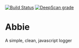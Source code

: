 [![Build Status](https://travis-ci.com/jamesinaxx/CleanLogger.svg?branch=public)](https://travis-ci.com/jamesinaxx/CleanLogger) [![DeepScan grade](https://deepscan.io/api/teams/11350/projects/15794/branches/322083/badge/grade.svg)](https://deepscan.io/dashboard#view=project&tid=11350&pid=15794&bid=322083)

# Abbie
A simple, clean, javascript logger

